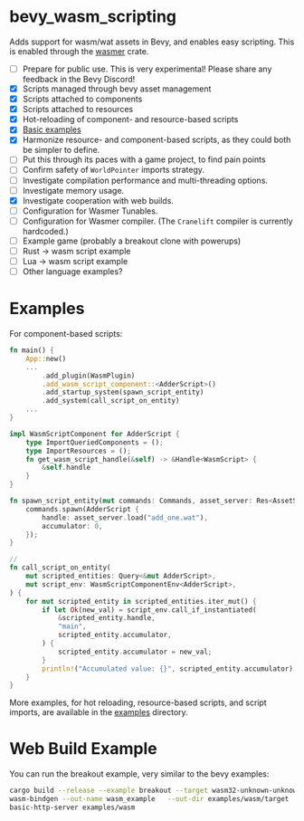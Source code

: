# bevy_wasm_scripting
Adds support for wasm/wat assets in Bevy, and enables easy scripting. This is enabled through the [wasmer](https://github.com/wasmerio/wasmer) crate. 

- [ ] Prepare for public use. This is very experimental! Please share any feedback in the Bevy Discord!
- [x] Scripts managed through bevy asset management
- [x] Scripts attached to components
- [x] Scripts attached to resources
- [x] Hot-reloading of component- and resource-based scripts
- [x] [Basic examples](examples)
- [x] Harmonize resource- and component-based scripts, as they could both be simpler to define.
- [ ] Put this through its paces with a game project, to find pain points
- [ ] Confirm safety of `WorldPointer` imports strategy.
- [ ] Investigate compilation performance and multi-threading options.
- [ ] Investigate memory usage.
- [x] Investigate cooperation with web builds.
- [ ] Configuration for Wasmer Tunables.
- [ ] Configuration for Wasmer compiler. (The `Cranelift` compiler is currently hardcoded.)
- [ ] Example game (probably a breakout clone with powerups)
- [ ] Rust -> wasm script example
- [ ] Lua -> wasm script example
- [ ] Other language examples?

# Examples
For component-based scripts:
```rust
fn main() {
    App::new()
    ...
        .add_plugin(WasmPlugin)
        .add_wasm_script_component::<AdderScript>()
        .add_startup_system(spawn_script_entity)
        .add_system(call_script_on_entity)
    ...
}

impl WasmScriptComponent for AdderScript {
    type ImportQueriedComponents = ();
    type ImportResources = ();
    fn get_wasm_script_handle(&self) -> &Handle<WasmScript> {
        &self.handle
    }
}

fn spawn_script_entity(mut commands: Commands, asset_server: Res<AssetServer>) {
    commands.spawn(AdderScript {
        handle: asset_server.load("add_one.wat"),
        accumulator: 0,
    });
}

// 
fn call_script_on_entity(
    mut scripted_entities: Query<&mut AdderScript>,
    mut script_env: WasmScriptComponentEnv<AdderScript>,
) {
    for mut scripted_entity in scripted_entities.iter_mut() {
        if let Ok(new_val) = script_env.call_if_instantiated(
            &scripted_entity.handle,
            "main",
            scripted_entity.accumulator,
        ) {
            scripted_entity.accumulator = new_val;
        }
        println!("Accumulated value: {}", scripted_entity.accumulator);
    }
}
```

More examples, for hot reloading, resource-based scripts, and script imports, are available in the [examples](examples) directory.

# Web Build Example

You can run the breakout example, very similar to the bevy examples:
```sh
cargo build --release --example breakout --target wasm32-unknown-unknown --features js --no-default-features
wasm-bindgen --out-name wasm_example   --out-dir examples/wasm/target   --target web target/wasm32-unknown-unknown/release/examples/breakout.wasm
basic-http-server examples/wasm
```